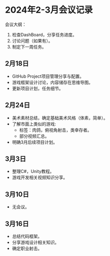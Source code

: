 # 2024年2-3月会议记录

会议大纲：

1. 检查DashBoard，分享任务进度。
2. 讨论问题（如果有）。
3. 制定下一周任务。

## 2月18日

- GitHub Project项目管理分享与配置。
- 游戏框架设计讨论，内容储存在思维导图。
- 更新项目计划，任务细节。

## 2月24日

- 美术素材总结，确定基础美术风格（体素，简单）。
- 了解市面上类似的游戏:
    - 标签：肉鸽，俯视角射击，类幸存者。
    - 部分视频汇总。
- 明确3月后续项目计划。

## 3月3日

- 整理C#，Unity教程。
- 游戏开发相关视频知识分享。

## 3月10日

- 无会议。

## 3月16日

- 总结代码框架。
- 分享游戏设计相关知识。
- 确定职业射击。
